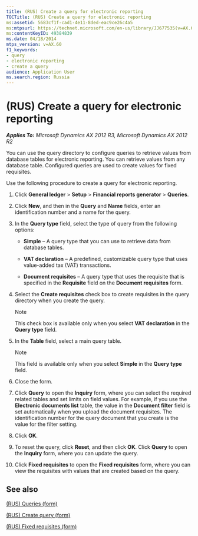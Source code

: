 ```yaml
---
title: (RUS) Create a query for electronic reporting
TOCTitle: (RUS) Create a query for electronic reporting
ms:assetid: 5683cf1f-cad1-4e11-8ded-eac9ce26c4a5
ms:mtpsurl: https://technet.microsoft.com/en-us/library/JJ677535(v=AX.60)
ms:contentKeyID: 49384839
ms.date: 04/18/2014
mtps_version: v=AX.60
f1_keywords:
- query
- electronic reporting
- create a query
audience: Application User
ms.search.region: Russia
---
```


# (RUS) Create a query for electronic reporting 


_**Applies To:** Microsoft Dynamics AX 2012 R3, Microsoft Dynamics AX 2012 R2_

You can use the query directory to configure queries to retrieve values from database tables for electronic reporting. You can retrieve values from any database table. Configured queries are used to create values for fixed requisites.

Use the following procedure to create a query for electronic reporting.

1.  Click **General ledger** \> **Setup** \> **Financial reports generator** \> **Queries**.

2.  Click **New**, and then in the **Query** and **Name** fields, enter an identification number and a name for the query.

3.  In the **Query type** field, select the type of query from the following options:
    
      - **Simple** – A query type that you can use to retrieve data from database tables.
    
      - **VAT declaration** – A predefined, customizable query type that uses value-added tax (VAT) transactions.
    
      - **Document requisites** – A query type that uses the requisite that is specified in the **Requisite** field on the **Document requisites** form.

4.  Select the **Create requisites** check box to create requisites in the query directory when you create the query.
    

    > [!NOTE]
    > <P>This check box is available only when you select <STRONG>VAT declaration</STRONG> in the <STRONG>Query type</STRONG> field.</P>



5.  In the **Table** field, select a main query table.
    

    > [!NOTE]
    > <P>This field is available only when you select <STRONG>Simple</STRONG> in the <STRONG>Query type</STRONG> field.</P>



6.  Close the form.

7.  Click **Query** to open the **Inquiry** form, where you can select the required related tables and set limits on field values. For example, if you use the **Electronic documents list** table, the value in the **Document filter** field is set automatically when you upload the document requisites. The identification number for the query document that you create is the value for the filter setting.

8.  Click **OK**.

9.  To reset the query, click **Reset**, and then click **OK**. Click **Query** to open the **Inquiry** form, where you can update the query.

10. Click **Fixed requisites** to open the **Fixed requisites** form, where you can view the requisites with values that are created based on the query.

## See also

[(RUS) Queries (form)](https://technet.microsoft.com/en-us/library/jj710734\(v=ax.60\))

[(RUS) Create query (form)](https://technet.microsoft.com/en-us/library/jj710690\(v=ax.60\))

[(RUS) Fixed requisites (form)](https://technet.microsoft.com/en-us/library/jj710680\(v=ax.60\))

  


